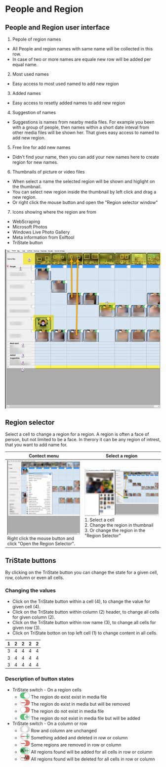 # People and Region

## People and Region user interface
1. Pepole of region names
  - All People and region names with same name will be collected in this row.
  - In case of two or more names are equale new row will be added per equal name.
2. Most used names
  - Easy access to most used named to add new region
3. Added names
  - Easy access to resetly added names to add new region
4. Suggestion of names
  - Suggestions is names from nearby media files. For example you been with a group of people, then names within a short date inteval from other media files will be shown her. That gives easy access to named to add new region.
5. Free line for add new names
  - Didn't find your name, then you can add your new names here to create region for new names.
6. Thumbnails of picture or video files
  - When select a name the selected region will be shown and higlight on the thumbnail.
  - You can select new region inside the thumbnail by left click and drag a new region.
  - Or right click the mouse button and open the "Region selector window"
7. Icons showing where the region are from
  - WebScraping
  - Microsoft Photos
  - Windows Live Photo Gallery
  - Meta information from Exiftool
  - TriState button

![People](people-gui.png)

## Region selector
Select a cell to change a region for a region. A region is often a face of person, but not limited to be a face. In therory it can be any region of intrest, that you want to add name for.

Contect menu |  Select a region
--|--
![Context menu](people-context-menu.png) <br> Right click the mouse button and click "Open the Region Selector". | ![Region selector](people-select-region.png) <br> 1. Select a cell <br> 2. Change the region in thumbnail <br> 3. Or change the region in the "Region Selector"

## TriState buttons

By clicking on the TriState button you can change the state for a given cell, row, column or even all cells.

### Changing the values

- Click on the TriState button within a cell (4), to change the value for given cell (4).
- Click on the TriState button within column (2) header, to change all cells for given column (2).
- Click on the TriState button within row name (3), to change all cells for given row (3).
- Click on TriState botton on top left cell (1) to change content in all cells.

1 | 2 | 2 | 2 | 2
--|--|--|--|--
3 | 4 | 4 | 4 | 4
3 | 4 | 4 | 4 | 4
3 | 4 | 4 | 4 | 4

### Description of button states

- TriState switch - On a region cells
  - ![Region do exist exist in media file](../tristate/tri_state_switch_on.png) The region do exist exist in media file
  - ![Region do exist in media but will be removed](../tristate/tri_state_switch_off_remove.png) The region do exist in media but will be removed
  - ![The region do not exist in media file](../tristate/tri_state_switch_off.png) The region do not exist in media file
  - ![Region do not exist in media file but will be added](../tristate/tri_state_switch_on_add.png) The region do not exist in media file but will be added
- TriState switch - On a column or row
  - ![Row and column are unchanged](../tristate/tri_state_switch_partial.png) Row and column are unchanged
  - ![Something added and deleted in row or column](../tristate/tri_state_switch_add_delete.png) Something added and deleted in row or column
  - ![Some regions are removed in row or column](../tristate/tri_state_switch_off_remove.png) Some regions are removed in row or column
  - ![All regions found will be added for all cells in row or column](../tristate/tri_state_switch_on_add_all.png) All regions found will be added for all cells in row or column
  - ![All regions found will be deleted for all cells in row or column](../tristate/tri_state_switch_on_delete_all.png) All regions found will be deleted for all cells in row or column
